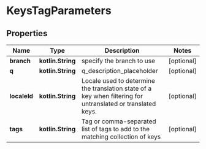 
# KeysTagParameters

## Properties
Name | Type | Description | Notes
------------ | ------------- | ------------- | -------------
**branch** | **kotlin.String** | specify the branch to use |  [optional]
**q** | **kotlin.String** | q_description_placeholder |  [optional]
**localeId** | **kotlin.String** | Locale used to determine the translation state of a key when filtering for untranslated or translated keys. |  [optional]
**tags** | **kotlin.String** | Tag or comma-separated list of tags to add to the matching collection of keys |  [optional]



